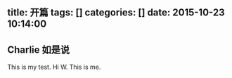 title: 开篇
tags: []
categories: []
date: 2015-10-23 10:14:00
---
## Charlie 如是说
This is my test.
Hi W.
This is me.

